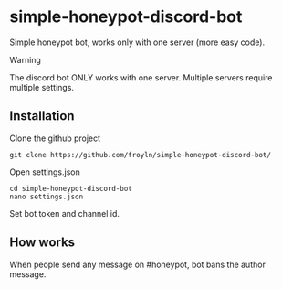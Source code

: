 # simple-honeypot-discord-bot
Simple honeypot bot, works only with one server (more easy code). 

> [!WARNING]
> The discord bot ONLY works with one server.
> Multiple servers require multiple settings.

## Installation
Clone the github project
```
git clone https://github.com/froyln/simple-honeypot-discord-bot/
```
Open settings.json
```
cd simple-honeypot-discord-bot
nano settings.json
```
Set bot token and channel id.

## How works
When people send any message on #honeypot, bot bans the author message. 
